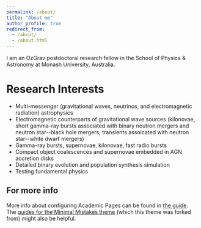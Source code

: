 ```yaml
---
permalink: /about/
title: "About me"
author_profile: true
redirect_from: 
  - /about/
  - /about.html
---
```


I am an OzGrav postdoctoral research fellow in the School of Physics & Astronomy at Monash University, Australia. 


Research Interests
======
* Multi-messenger (gravitational waves,  neutrinos, and electromagnetic radiation) astrophysics 
* Electromagnetic counterparts of gravitational wave sources (kilonovae, short gamma-ray bursts associated with binary neutron mergers and neutron star--black hole mergers, transients assoicated with neutron star--white dwarf mergers)
* Gamma-ray bursts, supernovae, kilonovae, fast radio bursts
* Compact object coalescences and supernovae embedded in AGN accretion disks
* Detailed binary evolution and population synthesis simulation
* Testing fundamental physics

For more info
------
More info about configuring Academic Pages can be found in [the guide](https://academicpages.github.io/markdown/). The [guides for the Minimal Mistakes theme](https://mmistakes.github.io/minimal-mistakes/docs/configuration/) (which this theme was forked from) might also be helpful.
